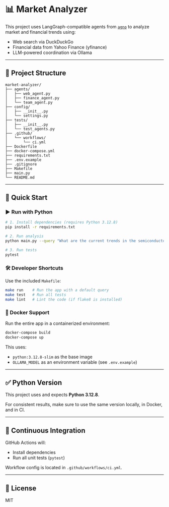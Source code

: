 # 📊 Market Analyzer

This project uses LangGraph-compatible agents from [`agno`](https://pypi.org/project/agno/) to analyze market and financial trends using:

- Web search via DuckDuckGo
- Financial data from Yahoo Finance (yfinance)
- LLM-powered coordination via Ollama

---

## 📁 Project Structure

```
market-analyzer/
├── agents/
│   ├── web_agent.py
│   ├── finance_agent.py
│   └── team_agent.py
├── config/
│   ├── __init__.py
│   └── settings.py
├── tests/
│   ├── __init__.py
│   └── test_agents.py
├── .github/
│   └── workflows/
│       └── ci.yml
├── Dockerfile
├── docker-compose.yml
├── requirements.txt
├── .env.example
├── .gitignore
├── Makefile
├── main.py
└── README.md
```

---

## 🚀 Quick Start

### ▶️ Run with Python

```bash
# 1. Install dependencies (requires Python 3.12.8)
pip install -r requirements.txt

# 2. Run analysis
python main.py --query "What are the current trends in the semiconductor market?"

# 3. Run tests
pytest
```

### 🛠️ Developer Shortcuts

Use the included `Makefile`:

```bash
make run    # Run the app with a default query
make test   # Run all tests
make lint   # Lint the code (if flake8 is installed)
```

### 🐳 Docker Support

Run the entire app in a containerized environment:

```bash
docker-compose build
docker-compose up
```

This uses:
* `python:3.12.8-slim` as the base image
* `OLLAMA_MODEL` as an environment variable (see `.env.example`)

---

## ✅ Python Version

This project uses and expects **Python 3.12.8**.

For consistent results, make sure to use the same version locally, in Docker, and in CI.

---

## 🧪 Continuous Integration

GitHub Actions will:
* Install dependencies
* Run all unit tests (`pytest`)

Workflow config is located in `.github/workflows/ci.yml`.

---

## 📄 License

MIT